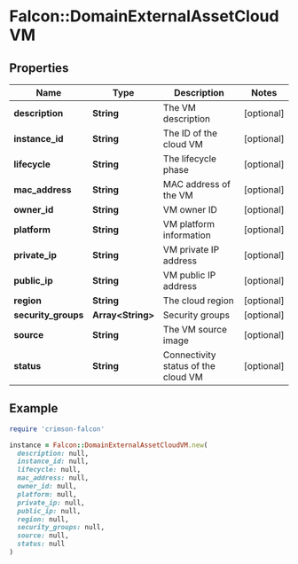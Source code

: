 # Falcon::DomainExternalAssetCloudVM

## Properties

| Name | Type | Description | Notes |
| ---- | ---- | ----------- | ----- |
| **description** | **String** | The VM description | [optional] |
| **instance_id** | **String** | The ID of the cloud VM | [optional] |
| **lifecycle** | **String** | The lifecycle phase | [optional] |
| **mac_address** | **String** | MAC address of the VM | [optional] |
| **owner_id** | **String** | VM owner ID | [optional] |
| **platform** | **String** | VM platform information | [optional] |
| **private_ip** | **String** | VM private IP address | [optional] |
| **public_ip** | **String** | VM public IP address | [optional] |
| **region** | **String** | The cloud region | [optional] |
| **security_groups** | **Array&lt;String&gt;** | Security groups | [optional] |
| **source** | **String** | The VM source image | [optional] |
| **status** | **String** | Connectivity status of the cloud VM | [optional] |

## Example

```ruby
require 'crimson-falcon'

instance = Falcon::DomainExternalAssetCloudVM.new(
  description: null,
  instance_id: null,
  lifecycle: null,
  mac_address: null,
  owner_id: null,
  platform: null,
  private_ip: null,
  public_ip: null,
  region: null,
  security_groups: null,
  source: null,
  status: null
)
```


